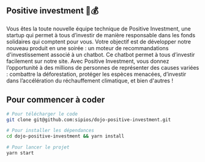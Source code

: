 ## Positive investment 🌱💰

Vous êtes la toute nouvelle équipe technique de Positive Investment, une startup qui permet à tous d’investir de manière responsable dans les fonds solidaires qui comptent pour vous. Votre objectif est de développer notre nouveau produit en une soirée : un moteur de recommandations d'investissement associé à un chatbot. Ce chatbot permet à tous d’investir facilement sur notre site.
Avec Positive Investment, vous donnez l’opportunité à des millions de personnes de représenter des causes variées : combattre la déforestation, protéger les espèces menacées, d’investir dans l’accélération du réchauffement climatique, et bien d'autres !

## Pour commencer à coder 

```bash
# Pour télécharger le code
git clone git@github.com:sipios/dojo-positive-investment.git

# Pour installer les dépendances
cd dojo-positive-investment && yarn install

# Pour lancer le projet
yarn start
```
